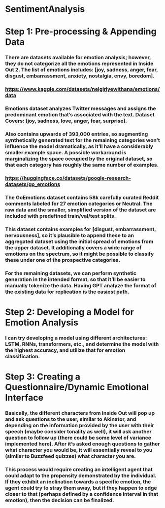 # SentimentAnalysis

# Step 1: Pre-processing & Appending Data 

### There are datasets available for emotion analysis; however, they do not categorize all the emotions represented in Inside Out 2. The list of emotions includes: [joy, sadness, anger, fear, disgust, embarrassment, anxiety, nostalgia, envy, boredom]. 

### https://www.kaggle.com/datasets/nelgiriyewithana/emotions/data 

### Emotions dataset analyzes Twitter messages and assigns the predominant emotion that’s associated with the text. Dataset Covers: [joy, sadness, love, anger, fear, surprise]. 

### Also contains upwards of 393,000 entries, so augmenting synthetically generated text for the remaining categories won’t influence the model dramatically, as it’ll have a considerably smaller example space. A possible workaround is marginalizing the space occupied by the original dataset, so that each category has roughly the same number of examples. 

### https://huggingface.co/datasets/google-research-datasets/go_emotions 

### The GoEmotions dataset contains 58k carefully curated Reddit comments labeled for 27 emotion categories or Neutral. The raw data and the smaller, simplified version of the dataset are included with predefined train/val/test splits. 

### This dataset contains examples for [disgust, embarrassment, nervousness], so it’s plausible to append these to an aggregated dataset using the initial spread of emotions from the upper dataset. It additionally covers a wide range of emotions on the spectrum, so it might be possible to classify these under one of the prospective categories. 

### For the remaining datasets, we can perform synthetic generation in the intended format, so that it’ll be easier to manually tokenize the data. Having GPT analyze the format of the existing data for replication is the easiest path. 

# Step 2: Developing a Model for Emotion Analysis 

### I can try developing a model using different architectures: LSTM, RNNs, transformers, etc., and determine the model with the highest accuracy, and utilize that for emotion classification. 

# Step 3: Creating a Questionnaire/Dynamic Emotional Interface 

### Basically, the different characters from Inside Out will pop up and ask questions to the user, similar to Akinator, and depending on the information provided by the user with their speech (maybe consider tonality as well), it will ask another question to follow up (there could be some level of variance implemented here). After it’s asked enough questions to gather what character you would be, it will essentially reveal to you (similar to Buzzfeed quizzes) what character you are. 

### This process would require creating an intelligent agent that could adapt to the propensity demonstrated by the individual. If they exhibit an inclination towards a specific emotion, the agent could try to stray them away, but if they happen to edge closer to that (perhaps defined by a confidence interval in that emotion), then the decision can be finalized. 

